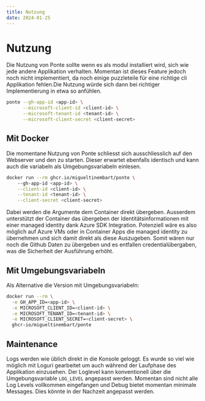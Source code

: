 ```yaml
---
title: Nutzung
date: 2024-01-25
---
```


# Nutzung

Die Nutzung von Ponte sollte wenn es als modul installiert wird, sich wie jede andere Applikation verhalten. Momentan ist dieses Feature jedoch noch nicht implementiert, da noch einige puzzleteile für eine richtige cli Applikation fehlen.Die Nutzung würde sich dann bei richtiger Implementierung in etwa so anfühlen. 

```bash
ponte --gh-app-id <app-id> \
      --microsoft-client-id <client-id> \
      --microsoft-tenant-id <tenant-id> \
      --microsoft-client-secret <client-secret>
```

## Mit Docker

Die momentane Nutzung von Ponte schliesst sich ausschliesslich auf den Webserver und den zu starten. Dieser erwartet ebenfalls identisch und kann auch die variabeln als Umgebungsvariabeln einlesen. 

```bash
docker run --rm ghcr.io/migueltinembart/ponte \ 
    --gh-app-id <app-id> \
    --client-id <client-id> \
    --tenant-id <tenant-id> \
    --client-secret <client-secret>
```

Dabei werden die Argumente dem Container direkt übergeben. Ausserdem unterstützt der Container das übergeben der Identitätsinformationen mit einer managed identity dank Azure SDK Integration. Potenziell wäre es also möglich auf Azure VMs oder in Container Apps die managed identity zu übernehmen und sich damit direkt als diese Auszugeben. Somit wären nur noch die Github Daten zu übergeben und es entfallen credentialübergaben, was die Sicherheit der Ausführung erhöht.

## Mit Umgebungsvariabeln

Als Alternative die Version mit Umgebungsvariabeln:

```bash
docker run --rm \
  -e GH_APP_ID=<app-id> \
  -e MICROSOFT_CLIENT_ID=<client-id> \
  -e MICROSOFT_TENANT_ID=<tenant-id> \
  -e MICROSOFT_CLIENT_SECRET=<client-secret> \
  ghcr-io/migueltinembart/ponte
```

## Maintenance

Logs werden wie üblich direkt in die Konsole geloggt. Es wurde so viel wie möglich mit Loguri gearbeitet um auch während der Laufphase des Applikation einzusehen. Der Loglevel kann konventionell über die Umgebungsvariable `LOG_LEVEL` angepasst werden. Momentan sind nicht alle Log Levels vollkommen eingefangen und Debug bietet momentan minimale Messages. Dies könnte in der Nachzeit angepasst werden.
